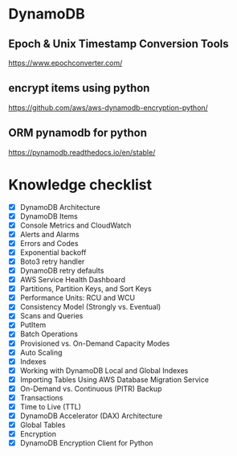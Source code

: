# DynamoDB

## Epoch & Unix Timestamp Conversion Tools

https://www.epochconverter.com/

## encrypt items using python

https://github.com/aws/aws-dynamodb-encryption-python/

## ORM pynamodb for python

https://pynamodb.readthedocs.io/en/stable/


# Knowledge checklist

- [x] DynamoDB Architecture
- [x] DynamoDB Items
- [x] Console Metrics and CloudWatch
- [x] Alerts and Alarms
- [x] Errors and Codes
- [x] Exponential backoff
- [x] Boto3 retry handler
- [x] DynamoDB retry defaults
- [x] AWS Service Health Dashboard
- [x] Partitions, Partition Keys, and Sort Keys
- [x] Performance Units: RCU and WCU
- [x] Consistency Model (Strongly vs. Eventual)
- [x] Scans and Queries
- [x] PutItem
- [x] Batch Operations
- [x] Provisioned vs. On-Demand Capacity Modes
- [x] Auto Scaling
- [x] Indexes
- [x] Working with DynamoDB Local and Global Indexes
- [x] Importing Tables Using AWS Database Migration Service
- [x] On-Demand vs. Continuous (PITR) Backup
- [x] Transactions
- [x] Time to Live (TTL)
- [x] DynamoDB Accelerator (DAX) Architecture
- [x] Global Tables
- [x] Encryption
- [x] DynamoDB Encryption Client for Python
